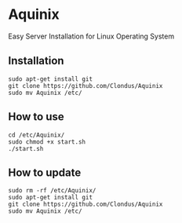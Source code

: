 # Aquinix
Easy Server Installation for Linux Operating System

## Installation
```
sudo apt-get install git
git clone https://github.com/Clondus/Aquinix
sudo mv Aquinix /etc/
```

## How to use
```
cd /etc/Aquinix/
sudo chmod +x start.sh
./start.sh
```

## How to update
```
sudo rm -rf /etc/Aquinix/
sudo apt-get install git
git clone https://github.com/Clondus/Aquinix
sudo mv Aquinix /etc/
```
